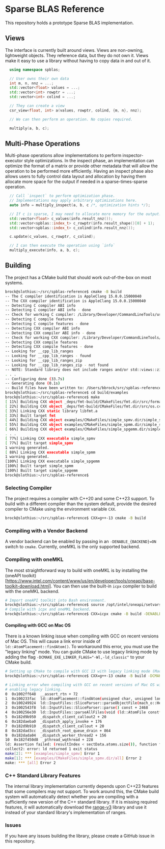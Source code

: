 # Sparse BLAS Reference
This repository holds a prototype Sparse BLAS implementation.

## Views
The interface is currently built around views.  Views are non-owning, lightweight objects.
They reference data, but they do not own it.  Views make it easy to use a library without
having to copy data in and out of it.

```cpp
  using namespace spblas;

  // User owns their own data
  int m, n, nnz = ...;
  std::vector<float> values = ...;
  std::vector<int> rowptr = ...;
  std::vector<int> colind = ...;

  // They can create a view
  csr_view<float, int> a(values, rowptr, colind, {m, n}, nnz);

  // We can then perform an operation. No copies required.

  multiply(a, b, c);
```

## Multi-Phase Operations
Multi-phase operations allow implementations to perform inspector-executor style optimizations.
In the inspect phase, an implementation can optimize the format of a matrix or provide other
metadata that will allow the operation to be performed more efficiently.  Having an inspect
phase also allows users to fully control data layout and allocation by having them allocate more
space for the output if needed in a sparse-times-sparse operation.

```cpp
  // Call `inspect` to perform optimization phase.
  // Implementations may apply arbitrary optimizations here.
  auto info = multiply_inspect(a, b, c /*, optimization hints */);

  // If c is sparse, I may need to allocate more memory for the output.
  std::vector<float> c_values(info.result_nnz());
  std::vector<spblas::index_t> c_rowptr(info.result_shape()[0] + 1);
  std::vector<spblas::index_t> c_colind(info.result_nnz());

  c.update(c_values, c_rowptr, c_colind);

  // I can then execute the operation using `info`
  multiply_execute(info, a, b, c);
```

## Building
The project has a CMake build that should work out-of-the-box on most systems.

```bash
brock@slothius:~/src/spblas-reference$ cmake -B build
-- The C compiler identification is AppleClang 15.0.0.15000040
-- The CXX compiler identification is AppleClang 15.0.0.15000040
-- Detecting C compiler ABI info
-- Detecting C compiler ABI info - done
-- Check for working C compiler: /Library/Developer/CommandLineTools/usr/bin/cc - skipped
-- Detecting C compile features
-- Detecting C compile features - done
-- Detecting CXX compiler ABI info
-- Detecting CXX compiler ABI info - done
-- Check for working CXX compiler: /Library/Developer/CommandLineTools/usr/bin/c++ - skipped
-- Detecting CXX compile features
-- Detecting CXX compile features - done
-- Looking for __cpp_lib_ranges
-- Looking for __cpp_lib_ranges - found
-- Looking for __cpp_lib_ranges_zip
-- Looking for __cpp_lib_ranges_zip - not found
-- NOTE: Standard library does not include ranges and/or std::views::zip. Using range-v3.
. . .
-- Configuring done (33.7s)
-- Generating done (0.1s)
-- Build files have been written to: /Users/bbrock/src/spblas-reference/build
brock@slothius:~/src/spblas-reference$ cd build/examples
brock@slothius:~/src/spblas-reference$ make
[ 11%] Building CXX object _deps/fmt-build/CMakeFiles/fmt.dir/src/format.cc.o
[ 22%] Building CXX object _deps/fmt-build/CMakeFiles/fmt.dir/src/os.cc.o
[ 33%] Linking CXX static library libfmt.a
[ 33%] Built target fmt
[ 44%] Building CXX object examples/CMakeFiles/simple_spmv.dir/simple_spmv.cpp.o
[ 55%] Building CXX object examples/CMakeFiles/simple_spmm.dir/simple_spmm.cpp.o
[ 66%] Building CXX object examples/CMakeFiles/simple_spgemm.dir/simple_spgemm.cpp.o
. . .
[ 77%] Linking CXX executable simple_spmv
[ 77%] Built target simple_spmv
1 warning generated.
[ 88%] Linking CXX executable simple_spmm
1 warning generated.
[100%] Linking CXX executable simple_spgemm
[100%] Built target simple_spmm
[100%] Built target simple_spgemm
brock@slothius:~/src/spblas-reference$
```

### Selecting Compiler
The project requires a compiler with C++20 and some C++23 support.  To
build with a different compiler than the system default, provide the desired
compiler to CMake using the environment variable `CXX`.

```bash
brock@slothius:~/src/spblas-reference$ CXX=g++-13 cmake -B build
```

### Compiling with a Vendor Backend
A vendor backend can be enabled by passing in an `-DENABLE_{BACKEND}=ON` switch
to `cmake`.  Currently, oneMKL is the only supported backend.

### Compiling with oneMKL
The most straightforward way to build with oneMKL is by installing the (oneAPI
toolkit)[https://www.intel.com/content/www/us/en/developer/tools/oneapi/base-toolkit-download.html].
You can then use the built-in `icpx` compiler to build with the oneMKL backend.

```bash
# Import oneAPI toolkit into Bash environment.
brock@slothius:~/src/spblas-reference$ source /opt/intel/oneapi/setvars.sh
# Compile with icpx and oneMKL backend.
brock@slothius:~/src/spblas-reference$ CXX=icpx cmake -B build -DENABLE_ONEMKL=ON
```

#### Compiling with GCC on Mac OS
There is a known linking issue when compiling with GCC on recent versions of
Mac OS.  This will cause a link error inside of `ld::AtomPlacement::findAtom()`.
To workaround this error, you must use the "legacy linking" mode.  You can guide
CMake to use legacy linking mode by adding the flag `-DCMAKE_EXE_LINKER_FLAGS="-Wl,-ld_classic"`
to your CMake build.

```bash
# Setting up CMake to compile with GCC 13 with legacy linking mode (Mac OS only).
brock@slothius:~/src/spblas-reference$ CXX=g++-13 cmake -B build -DCMAKE_EXE_LINKER_FLAGS="-Wl,-ld_classic"
```

```bash
# Linking error when compiling with GCC on recent versions of Mac OS without
# enabling legacy linking.
0  0x1002ff648  __assert_rtn + 72
1  0x100233fac  ld::AtomPlacement::findAtom(unsigned char, unsigned long long, ld::AtomPlacement::AtomLoc const*&, long long&) const + 1204
2  0x100249924  ld::InputFiles::SliceParser::parseObjectFile(mach_o::Header const*) const + 15164
3  0x1002543f8  ld::InputFiles::SliceParser::parse() const + 2468
4  0x100256e30  ld::InputFiles::parseAllFiles(void (ld::AtomFile const*) block_pointer)::$_7::operator()(unsigned long, ld::FileInfo const&) const + 420
5  0x182d9b950  _dispatch_client_callout2 + 20
6  0x182daeba0  _dispatch_apply_invoke + 176
7  0x182d9b910  _dispatch_client_callout + 20
8  0x182dad3cc  _dispatch_root_queue_drain + 864
9  0x182dada04  _dispatch_worker_thread2 + 156
10  0x182f450d8  _pthread_wqthread + 228
ld: Assertion failed: (resultIndex < sectData.atoms.size()), function findAtom, file Relocations.cpp, line 1336.
collect2: error: ld returned 1 exit status
make[2]: *** [examples/simple_spmv] Error 1
make[1]: *** [examples/CMakeFiles/simple_spmv.dir/all] Error 2
make: *** [all] Error 2
```

### C++ Standard Library Features
The internal library implementation currently depends upon C++23 features
that some compilers may not support.  To work around this, the CMake build
system will automatically detect whether you are compiling with a sufficiently
new version of the C++ standard library.  If it is missing required features,
it will automatically download the [range-v3](https://github.com/ericniebler/range-v3)
library and use it instead of your standard library's implementation of ranges.

### Issues
If you have any issues building the library, please create a GitHub issue in
this repository.
